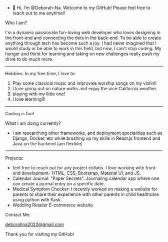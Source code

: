 - 👋 Hi, I’m @Deborah-Na. Welcome to my GitHub! Please feel free to reach out to me anytime!! 

Who I am?

I'm a dynamic passionate fun-loving web developer who loves designing in the front-end and connecting the dots in the back-end. To be able to create anything through tech has become such a joy. I had never imagined that I would study or be able to work in this field, but now, I can't stop coding. My hunger and thirst for learning and taking on new challenges really push my drive to do much more. 


-----------------
Hobbies: 
In my free time, I love to:

1. Play some classical music and improvise worship songs on my violin!!
2. I love giong out on nature walks and enjoy the nice California weather.
3. playing with my little one!
4. I love learning!!!

-----------------
Coding is fun!

What I am doing currently?
- I am researching other frameworks, and deployment specialities such as Django, Docker, etc while brushing up my skills in React.js frontend and Java on the backend (am flexible)
-----------------
Projects:

- feel free to reach out for any project collabs. I love working with front-end development- HTML, CSS, Bootstrap, Material UI, and JS.
- Calendar Journal: "Paper Secrets". Journaling calendar app where one can create a journal entry on a specific date. 
- Medical Symptom Checker: I recently worked on making a website for parents to share their experience with other parents in child healthcare using python with flask.
- Wedding Retailer E-commerce website 

Contact Me:

deborahna2022@gmail.com

Thank you for visiting my GitHub!

<!---
Deborah-Na/Deborah-Na is a ✨ special ✨ repository because its `README.md` (this file) appears on your GitHub profile.
You can click the Preview link to take a look at your changes.
--->

